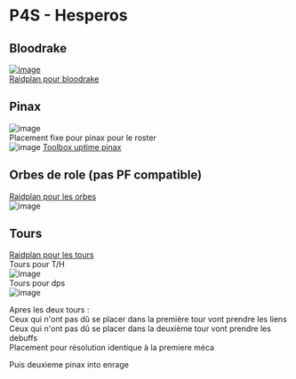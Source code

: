 # P4S - Hesperos
## Bloodrake
[![image](https://user-images.githubusercontent.com/106151129/170071252-784ecebc-b18d-4e9f-9eae-4b5444852345.png)](https://raidplan.io/plan/UUypnp02Loyk-9q0)  
[Raidplan pour bloodrake](https://raidplan.io/plan/UUypnp02Loyk-9q0)

## Pinax
![image](https://user-images.githubusercontent.com/106151129/170070603-c069b24e-f304-4b4e-bb20-f1c818e9a8c5.png)  
Placement fixe pour pinax pour le roster  
![image](https://user-images.githubusercontent.com/106151129/170070708-3ee9a157-3cd1-4f5e-b06b-d9828b3e2dc8.png)
[Toolbox uptime pinax](https://ff14.toolboxgaming.space/?id=506740960722461&preview=1#4)

## Orbes de role (pas PF compatible)
[Raidplan pour les orbes](https://raidplan.io/plan/EVpak7a_b7N9s9N3)  
![image](https://user-images.githubusercontent.com/106151129/170070663-4cb7fe92-f407-4c43-959f-7293e1fbf784.png)

## Tours
[Raidplan pour les tours](https://raidplan.io/plan/5RENPNg2PBOzvHW0)  
Tours pour T/H  
![image](https://user-images.githubusercontent.com/106151129/170070867-0aa5375f-fc96-44c8-a5fa-87375a3343a5.png)  
Tours pour dps  
![image](https://user-images.githubusercontent.com/106151129/170070916-acf0e5d1-e653-4215-992d-4294de44346a.png)  

Apres les deux tours :  
Ceux qui n'ont pas dû se placer dans la première tour vont prendre les liens  
Ceux qui n'ont pas dû se placer dans la deuxième tour vont prendre les debuffs  
Placement pour résolution identique à la premiere méca

Puis deuxieme pinax into enrage

